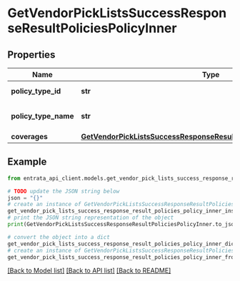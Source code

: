 # GetVendorPickListsSuccessResponseResultPoliciesPolicyInner


## Properties

Name | Type | Description | Notes
------------ | ------------- | ------------- | -------------
**policy_type_id** | **str** | ID for the policy type. | 
**policy_type_name** | **str** | Name of the policy type. | 
**coverages** | [**GetVendorPickListsSuccessResponseResultPoliciesPolicyInnerCoverages**](GetVendorPickListsSuccessResponseResultPoliciesPolicyInnerCoverages.md) |  | 

## Example

```python
from entrata_api_client.models.get_vendor_pick_lists_success_response_result_policies_policy_inner import GetVendorPickListsSuccessResponseResultPoliciesPolicyInner

# TODO update the JSON string below
json = "{}"
# create an instance of GetVendorPickListsSuccessResponseResultPoliciesPolicyInner from a JSON string
get_vendor_pick_lists_success_response_result_policies_policy_inner_instance = GetVendorPickListsSuccessResponseResultPoliciesPolicyInner.from_json(json)
# print the JSON string representation of the object
print(GetVendorPickListsSuccessResponseResultPoliciesPolicyInner.to_json())

# convert the object into a dict
get_vendor_pick_lists_success_response_result_policies_policy_inner_dict = get_vendor_pick_lists_success_response_result_policies_policy_inner_instance.to_dict()
# create an instance of GetVendorPickListsSuccessResponseResultPoliciesPolicyInner from a dict
get_vendor_pick_lists_success_response_result_policies_policy_inner_from_dict = GetVendorPickListsSuccessResponseResultPoliciesPolicyInner.from_dict(get_vendor_pick_lists_success_response_result_policies_policy_inner_dict)
```
[[Back to Model list]](../README.md#documentation-for-models) [[Back to API list]](../README.md#documentation-for-api-endpoints) [[Back to README]](../README.md)


